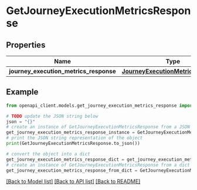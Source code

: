 # GetJourneyExecutionMetricsResponse


## Properties

Name | Type | Description | Notes
------------ | ------------- | ------------- | -------------
**journey_execution_metrics_response** | [**JourneyExecutionMetricsResponse**](JourneyExecutionMetricsResponse.md) |  | 

## Example

```python
from openapi_client.models.get_journey_execution_metrics_response import GetJourneyExecutionMetricsResponse

# TODO update the JSON string below
json = "{}"
# create an instance of GetJourneyExecutionMetricsResponse from a JSON string
get_journey_execution_metrics_response_instance = GetJourneyExecutionMetricsResponse.from_json(json)
# print the JSON string representation of the object
print(GetJourneyExecutionMetricsResponse.to_json())

# convert the object into a dict
get_journey_execution_metrics_response_dict = get_journey_execution_metrics_response_instance.to_dict()
# create an instance of GetJourneyExecutionMetricsResponse from a dict
get_journey_execution_metrics_response_from_dict = GetJourneyExecutionMetricsResponse.from_dict(get_journey_execution_metrics_response_dict)
```
[[Back to Model list]](../README.md#documentation-for-models) [[Back to API list]](../README.md#documentation-for-api-endpoints) [[Back to README]](../README.md)


